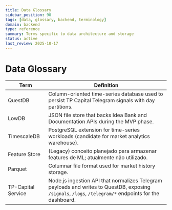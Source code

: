 ```yaml
---
title: Data Glossary
sidebar_position: 90
tags: [data, glossary, backend, terminology]
domain: backend
type: reference
summary: Terms specific to data architecture and storage
status: active
last_review: 2025-10-17
---
```


# Data Glossary

| Term | Definition |
|------|------------|
| QuestDB | Column-oriented time-series database used to persist TP Capital Telegram signals with day partitions. |
| LowDB | JSON file store that backs Idea Bank and Documentation APIs during the MVP phase. |
| TimescaleDB | PostgreSQL extension for time-series workloads (candidate for market analytics warehouse). |
| Feature Store | (Legacy) conceito planejado para armazenar features de ML; atualmente não utilizado. |
| Parquet | Columnar file format used for market history storage. |
| TP-Capital Service | Node.js ingestion API that normalizes Telegram payloads and writes to QuestDB, exposing `/signals`, `/logs`, `/telegram/*` endpoints for the dashboard. |

